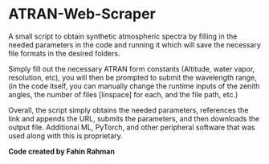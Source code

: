 # ATRAN-Web-Scraper
A small script to obtain synthetic atmospheric spectra by filling in the needed parameters in the code and running it which will save the necessary file formats in the desired folders.

Simply fill out the necessary ATRAN form constants (Altitude, water vapor, resolution, etc), you will then be prompted to submit the wavelength range, (in the code itself, you can manually change the runtime inputs of the zenith angles, the number of files [linspace] for each, and the file path, etc.)

Overall, the script simply obtains the needed parameters, references the link and appends the URL, submits the parameters, and then downloads the output file.
Additional ML, PyTorch, and other peripheral software that was used along with this is proprietary.

**Code created by Fahin Rahman**


